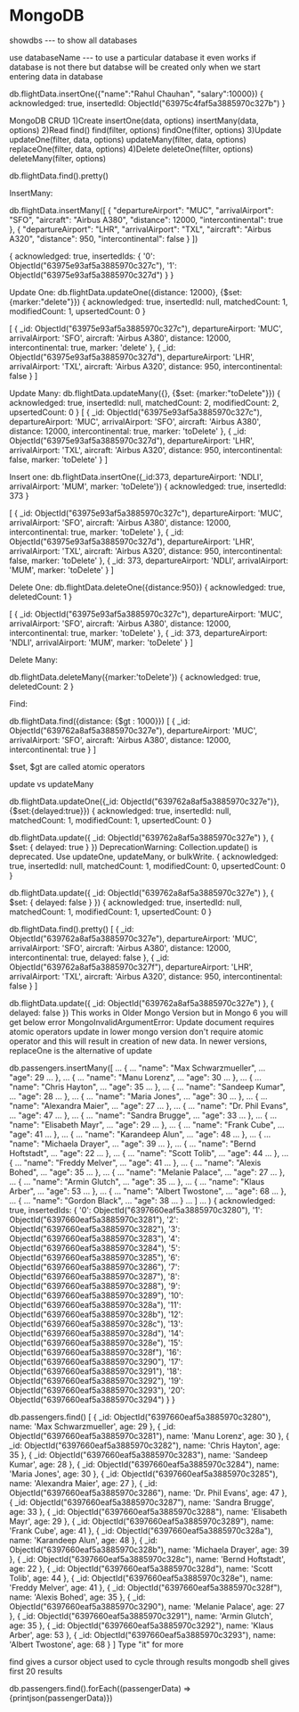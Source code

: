 # MongoDB

showdbs --- to show all databases

use databaseName --- to use a particular database it even works if database is not there but databse will be created only when we start entering data in database

db.flightData.insertOne({"name":"Rahul Chauhan", "salary":10000})
{
acknowledged: true,
insertedId: ObjectId("63975c4faf5a3885970c327b")
}

MongoDB CRUD
1)Create
insertOne(data, options)
insertMany(data, options)
2)Read
find()
find(filter, options)
findOne(filter, options)
3)Update
updateOne(filter, data, options)
updateMany(filter, data, options)
replaceOne(filter, data, options)
4)Delete
deleteOne(filter, options)
deleteMany(filter, options)

db.flightData.find().pretty()

InsertMany:

db.flightData.insertMany([
{
"departureAirport": "MUC",
"arrivalAirport": "SFO",
"aircraft": "Airbus A380",
"distance": 12000,
"intercontinental": true
},
{
"departureAirport": "LHR",
"arrivalAirport": "TXL",
"aircraft": "Airbus A320",
"distance": 950,
"intercontinental": false
}
])

{
acknowledged: true,
insertedIds: {
'0': ObjectId("63975e93af5a3885970c327c"),
'1': ObjectId("63975e93af5a3885970c327d")
}
}

Update One:
db.flightData.updateOne({distance: 12000}, {$set: {marker:"delete"}})
{
acknowledged: true,
insertedId: null,
matchedCount: 1,
modifiedCount: 1,
upsertedCount: 0
}

[
{
_id: ObjectId("63975e93af5a3885970c327c"),
departureAirport: 'MUC',
arrivalAirport: 'SFO',
aircraft: 'Airbus A380',
distance: 12000,
intercontinental: true,
marker: 'delete'
},
{
_id: ObjectId("63975e93af5a3885970c327d"),
departureAirport: 'LHR',
arrivalAirport: 'TXL',
aircraft: 'Airbus A320',
distance: 950,
intercontinental: false
}
]

Update Many:
db.flightData.updateMany({}, {$set: {marker:"toDelete"}})
{
acknowledged: true,
insertedId: null,
matchedCount: 2,
modifiedCount: 2,
upsertedCount: 0
}
[
{
_id: ObjectId("63975e93af5a3885970c327c"),
departureAirport: 'MUC',
arrivalAirport: 'SFO',
aircraft: 'Airbus A380',
distance: 12000,
intercontinental: true,
marker: 'toDelete'
},
{
_id: ObjectId("63975e93af5a3885970c327d"),
departureAirport: 'LHR',
arrivalAirport: 'TXL',
aircraft: 'Airbus A320',
distance: 950,
intercontinental: false,
marker: 'toDelete'
}
]

Insert one:
db.flightData.insertOne({\_id:373, departureAirport: 'NDLI', arrivalAirport: 'MUM', marker: 'toDelete'})
{ acknowledged: true, insertedId: 373 }

[
{
_id: ObjectId("63975e93af5a3885970c327c"),
departureAirport: 'MUC',
arrivalAirport: 'SFO',
aircraft: 'Airbus A380',
distance: 12000,
intercontinental: true,
marker: 'toDelete'
},
{
_id: ObjectId("63975e93af5a3885970c327d"),
departureAirport: 'LHR',
arrivalAirport: 'TXL',
aircraft: 'Airbus A320',
distance: 950,
intercontinental: false,
marker: 'toDelete'
},
{
_id: 373,
departureAirport: 'NDLI',
arrivalAirport: 'MUM',
marker: 'toDelete'
}
]

Delete One:
db.flightData.deleteOne({distance:950})
{ acknowledged: true, deletedCount: 1 }

[
{
_id: ObjectId("63975e93af5a3885970c327c"),
departureAirport: 'MUC',
arrivalAirport: 'SFO',
aircraft: 'Airbus A380',
distance: 12000,
intercontinental: true,
marker: 'toDelete'
},
{
_id: 373,
departureAirport: 'NDLI',
arrivalAirport: 'MUM',
marker: 'toDelete'
}
]

Delete Many:

db.flightData.deleteMany({marker:'toDelete'})
{ acknowledged: true, deletedCount: 2 }

Find:

db.flightData.find({distance: {$gt : 1000}})
[
{
_id: ObjectId("639762a8af5a3885970c327e"),
departureAirport: 'MUC',
arrivalAirport: 'SFO',
aircraft: 'Airbus A380',
distance: 12000,
intercontinental: true
}
]

$set, $gt are called atomic operators

update vs updateMany

db.flightData.updateOne({\_id: ObjectId("639762a8af5a3885970c327e")}, {$set:{delayed:true}})
{
acknowledged: true,
insertedId: null,
matchedCount: 1,
modifiedCount: 1,
upsertedCount: 0
}

db.flightData.update({ \_id: ObjectId("639762a8af5a3885970c327e") }, { $set: { delayed: true } })
DeprecationWarning: Collection.update() is deprecated. Use updateOne, updateMany, or bulkWrite.
{
acknowledged: true,
insertedId: null,
matchedCount: 1,
modifiedCount: 0,
upsertedCount: 0
}

db.flightData.update({ \_id: ObjectId("639762a8af5a3885970c327e") }, { $set: { delayed: false } })
{
acknowledged: true,
insertedId: null,
matchedCount: 1,
modifiedCount: 1,
upsertedCount: 0
}

db.flightData.find().pretty()
[
{
_id: ObjectId("639762a8af5a3885970c327e"),
departureAirport: 'MUC',
arrivalAirport: 'SFO',
aircraft: 'Airbus A380',
distance: 12000,
intercontinental: true,
delayed: false
},
{
_id: ObjectId("639762a8af5a3885970c327f"),
departureAirport: 'LHR',
arrivalAirport: 'TXL',
aircraft: 'Airbus A320',
distance: 950,
intercontinental: false
}
]

db.flightData.update({ \_id: ObjectId("639762a8af5a3885970c327e") }, { delayed: false })
This works in Older Mongo Version but in Mongo 6 you will get below error
MongoInvalidArgumentError: Update document requires atomic operators
update in lower mongo version don't require atomic operator and this will result in creation of new data.
In newer versions, replaceOne is the alternative of update


 db.passengers.insertMany([
...   {
...     "name": "Max Schwarzmueller",
...     "age": 29
...   },
...   {
...     "name": "Manu Lorenz",
...     "age": 30
...   },
...   {
...     "name": "Chris Hayton",
...     "age": 35
...   },
...   {
...     "name": "Sandeep Kumar",
...     "age": 28
...   },
...   {
...     "name": "Maria Jones",
...     "age": 30
...   },
...   {
...     "name": "Alexandra Maier",
...     "age": 27
...   },
...   {
...     "name": "Dr. Phil Evans",
...     "age": 47
...   },
...   {
...     "name": "Sandra Brugge",
...     "age": 33
...   },
...   {
...     "name": "Elisabeth Mayr",
...     "age": 29
...   },
...   {
...     "name": "Frank Cube",
...     "age": 41
...   },
...   {
...     "name": "Karandeep Alun",
...     "age": 48
...   },
...   {
...     "name": "Michaela Drayer",
...     "age": 39
...   },
...   {
...     "name": "Bernd Hoftstadt",
...     "age": 22
...   },
...   {
...     "name": "Scott Tolib",
...     "age": 44
...   },
...   {
...     "name": "Freddy Melver",
...     "age": 41
...   },
...   {
...     "name": "Alexis Bohed",
...     "age": 35
...   },
...   {
...     "name": "Melanie Palace",
...     "age": 27
...   },
...   {
...     "name": "Armin Glutch",
...     "age": 35
...   },
...   {
...     "name": "Klaus Arber",
...     "age": 53
...   },
...   {
...     "name": "Albert Twostone",
...     "age": 68
...   },
...   {
...     "name": "Gordon Black",
...     "age": 38
...   }
... ]
... )
{
  acknowledged: true,
  insertedIds: {
    '0': ObjectId("6397660eaf5a3885970c3280"),
    '1': ObjectId("6397660eaf5a3885970c3281"),
    '2': ObjectId("6397660eaf5a3885970c3282"),
    '3': ObjectId("6397660eaf5a3885970c3283"),
    '4': ObjectId("6397660eaf5a3885970c3284"),
    '5': ObjectId("6397660eaf5a3885970c3285"),
    '6': ObjectId("6397660eaf5a3885970c3286"),
    '7': ObjectId("6397660eaf5a3885970c3287"),
    '8': ObjectId("6397660eaf5a3885970c3288"),
    '9': ObjectId("6397660eaf5a3885970c3289"),
    '10': ObjectId("6397660eaf5a3885970c328a"),
    '11': ObjectId("6397660eaf5a3885970c328b"),
    '12': ObjectId("6397660eaf5a3885970c328c"),
    '13': ObjectId("6397660eaf5a3885970c328d"),
    '14': ObjectId("6397660eaf5a3885970c328e"),
    '15': ObjectId("6397660eaf5a3885970c328f"),
    '16': ObjectId("6397660eaf5a3885970c3290"),
    '17': ObjectId("6397660eaf5a3885970c3291"),
    '18': ObjectId("6397660eaf5a3885970c3292"),
    '19': ObjectId("6397660eaf5a3885970c3293"),
    '20': ObjectId("6397660eaf5a3885970c3294")
  }
}

db.passengers.find()
[
  {
    _id: ObjectId("6397660eaf5a3885970c3280"),
    name: 'Max Schwarzmueller',
    age: 29
  },
  {
    _id: ObjectId("6397660eaf5a3885970c3281"),
    name: 'Manu Lorenz',
    age: 30
  },
  {
    _id: ObjectId("6397660eaf5a3885970c3282"),
    name: 'Chris Hayton',
    age: 35
  },
  {
    _id: ObjectId("6397660eaf5a3885970c3283"),
    name: 'Sandeep Kumar',
    age: 28
  },
  {
    _id: ObjectId("6397660eaf5a3885970c3284"),
    name: 'Maria Jones',
    age: 30
  },
  {
    _id: ObjectId("6397660eaf5a3885970c3285"),
    name: 'Alexandra Maier',
    age: 27
  },
  {
    _id: ObjectId("6397660eaf5a3885970c3286"),
    name: 'Dr. Phil Evans',
    age: 47
  },
  {
    _id: ObjectId("6397660eaf5a3885970c3287"),
    name: 'Sandra Brugge',
    age: 33
  },
  {
    _id: ObjectId("6397660eaf5a3885970c3288"),
    name: 'Elisabeth Mayr',
    age: 29
  },
  {
    _id: ObjectId("6397660eaf5a3885970c3289"),
    name: 'Frank Cube',
    age: 41
  },
  {
    _id: ObjectId("6397660eaf5a3885970c328a"),
    name: 'Karandeep Alun',
    age: 48
  },
  {
    _id: ObjectId("6397660eaf5a3885970c328b"),
    name: 'Michaela Drayer',
    age: 39
  },
  {
    _id: ObjectId("6397660eaf5a3885970c328c"),
    name: 'Bernd Hoftstadt',
    age: 22
  },
  {
    _id: ObjectId("6397660eaf5a3885970c328d"),
    name: 'Scott Tolib',
    age: 44
  },
  {
    _id: ObjectId("6397660eaf5a3885970c328e"),
    name: 'Freddy Melver',
    age: 41
  },
  {
    _id: ObjectId("6397660eaf5a3885970c328f"),
    name: 'Alexis Bohed',
    age: 35
  },
  {
    _id: ObjectId("6397660eaf5a3885970c3290"),
    name: 'Melanie Palace',
    age: 27
  },
  {
    _id: ObjectId("6397660eaf5a3885970c3291"),
    name: 'Armin Glutch',
    age: 35
  },
  {
    _id: ObjectId("6397660eaf5a3885970c3292"),
    name: 'Klaus Arber',
    age: 53
  },
  {
    _id: ObjectId("6397660eaf5a3885970c3293"),
    name: 'Albert Twostone',
    age: 68
  }
]
Type "it" for more

find gives a cursor object used to cycle through results
mongodb shell gives first 20 results

 db.passengers.find().forEach((passengerData) => {printjson(passengerData)})
